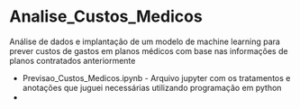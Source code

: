 # Analise_Custos_Medicos
Análise de dados e implantação de um modelo de machine learning para prever custos de gastos em planos médicos com base nas informações de planos contratados anteriormente

+ Previsao_Custos_Medicos.ipynb - Arquivo jupyter com os tratamentos e anotações que juguei necessárias utilizando programação em python
+ 
